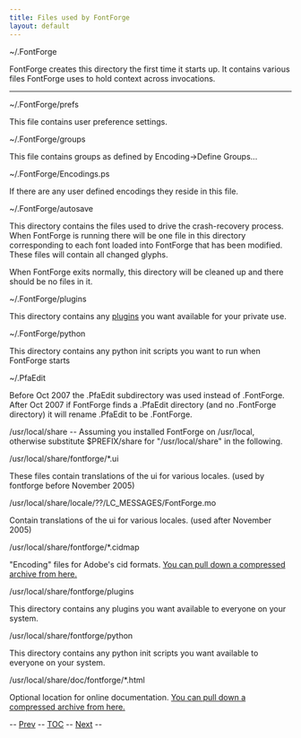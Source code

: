 ```yaml
---
title: Files used by FontForge
layout: default
---
```



\~/.FontForge

FontForge creates this directory the first time it starts up. It
contains various files FontForge uses to hold context across
invocations.

* * * * *

\~/.FontForge/prefs

This file contains user preference settings.

\~/.FontForge/groups

This file contains groups as defined by Encoding-\>Define Groups...

\~/.FontForge/Encodings.ps

If there are any user defined encodings they reside in this file.

\~/.FontForge/autosave

This directory contains the files used to drive the crash-recovery
process. When FontForge is running there will be one file in this
directory corresponding to each font loaded into FontForge that has been
modified. These files will contain all changed glyphs.

When FontForge exits normally, this directory will be cleaned up and
there should be no files in it.

\~/.FontForge/plugins

This directory contains any [plugins](plugins.html) you want available
for your private use.

\~/.FontForge/python

This directory contains any python init scripts you want to run when
FontForge starts

\~/.PfaEdit

Before Oct 2007 the .PfaEdit subdirectory was used instead of
.FontForge. After Oct 2007 if FontForge finds a .PfaEdit directory (and
no .FontForge directory) it will rename .PfaEdit to be .FontForge.

/usr/local/share -- Assuming you installed FontForge on /usr/local,
otherwise substitute \$PREFIX/share for "/usr/local/share" in the
following.

/usr/local/share/fontforge/\*.ui

These files contain translations of the ui for various locales. (used by
fontforge before November 2005)

/usr/local/share/locale/??/LC\_MESSAGES/FontForge.mo

Contain translations of the ui for various locales. (used after November
2005)

/usr/local/share/fontforge/\*.cidmap

"Encoding" files for Adobe's cid formats. [You can pull down a
compressed archive from here.](cidmaps.tgz)

/usr/local/share/fontforge/plugins

This directory contains any plugins you want available to everyone on
your system.

/usr/local/share/fontforge/python

This directory contains any python init scripts you want available to
everyone on your system.

/usr/local/share/doc/fontforge/\*.html

Optional location for online documentation. [You can pull down a
compressed archive from here.](source-build.html#Documentation)

-- [Prev](cliargs.html) -- [TOC](overview.html) -- [Next](src.html) --
